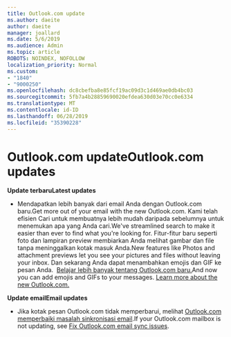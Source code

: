 ```yaml
---
title: Outlook.com update
ms.author: daeite
author: daeite
manager: joallard
ms.date: 5/6/2019
ms.audience: Admin
ms.topic: article
ROBOTS: NOINDEX, NOFOLLOW
localization_priority: Normal
ms.custom:
- "1840"
- "9000250"
ms.openlocfilehash: dc8cbefba8e85fcf19ac09d3c1d469ae0db4bc03
ms.sourcegitcommit: 5fb7a4b28859690020efdea630d03e70cc0e6334
ms.translationtype: MT
ms.contentlocale: id-ID
ms.lasthandoff: 06/28/2019
ms.locfileid: "35390228"
---
```

# <a name="outlookcom-updates"></a><span data-ttu-id="4ce56-102">Outlook.com update</span><span class="sxs-lookup"><span data-stu-id="4ce56-102">Outlook.com updates</span></span>

<span data-ttu-id="4ce56-103">**Update terbaru**</span><span class="sxs-lookup"><span data-stu-id="4ce56-103">**Latest updates**</span></span>

- <span data-ttu-id="4ce56-104">Mendapatkan lebih banyak dari email Anda dengan Outlook.com baru.</span><span class="sxs-lookup"><span data-stu-id="4ce56-104">Get more out of your email with the new Outlook.com.</span></span> <span data-ttu-id="4ce56-105">Kami telah efisien Cari untuk membuatnya lebih mudah daripada sebelumnya untuk menemukan apa yang Anda cari.</span><span class="sxs-lookup"><span data-stu-id="4ce56-105">We've streamlined search to make it easier than ever to find what you're looking for.</span></span> <span data-ttu-id="4ce56-106">Fitur-fitur baru seperti foto dan lampiran preview membiarkan Anda melihat gambar dan file tanpa meninggalkan kotak masuk Anda.</span><span class="sxs-lookup"><span data-stu-id="4ce56-106">New features like Photos and attachment previews let you see your pictures and files without leaving your inbox.</span></span> <span data-ttu-id="4ce56-107">Dan sekarang Anda dapat menambahkan emojis dan GIF ke pesan Anda.  [Belajar lebih banyak tentang Outlook.com baru.](https://support.office.com/article/40676ad0-c831-45ac-a023-5be633be798d)</span><span class="sxs-lookup"><span data-stu-id="4ce56-107">And now you can add emojis and GIFs to your messages. [Learn more about the new Outlook.com.](https://support.office.com/article/40676ad0-c831-45ac-a023-5be633be798d)</span></span>

<span data-ttu-id="4ce56-108">**Update email**</span><span class="sxs-lookup"><span data-stu-id="4ce56-108">**Email updates**</span></span>

- <span data-ttu-id="4ce56-109">Jika kotak pesan Outlook.com tidak memperbarui, melihat [Outlook.com memperbaiki masalah sinkronisasi email](https://support.office.com/article/d39e3341-8d79-4bf1-b3c7-ded602233642).</span><span class="sxs-lookup"><span data-stu-id="4ce56-109">If your Outlook.com mailbox is not updating, see [Fix Outlook.com email sync issues](https://support.office.com/article/d39e3341-8d79-4bf1-b3c7-ded602233642).</span></span>